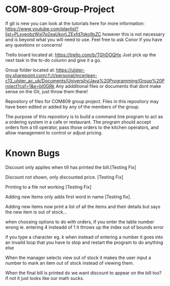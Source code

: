 # COM-809-Group-Project

If git is new you can look at the tutorials here for more information: https://www.youtube.com/playlist?list=PLsyeobzWxl7q2eaUkorLZExfd7qko9sZC however this is not necessary and is beyond what you will need to use. Feel free to ask Conor if you have any questions or concerns!

Trello board located at: https://trello.com/b/TGhDOQHx
Just pick up the next task in the to-do column and give it a go.

Group folder located at: https://ulster-my.sharepoint.com/:f:/r/personal/mcerlean-c13_ulster_ac_uk/Documents/University/Java%20Programming/Group%20Project?csf=1&e=bI0GRk
Any addditional files or documents that dont make sense on the Git, just throw them there!

Repository of files for COM809 group project.
Files in this repository may have been edited or added by any of the members of the group.

The purpose of this repository is to build a command line program to act as a ordering system in a cafe or restaurant.
The program should accept orders fom a till operator, pass those orders to the kitchen operators, and allow management to control or adjust pricing.



# Known Bugs


Discount only applies when till has printed the bill.[Testing Fix]

Discount not shown, only discounted price. [Testing Fix]

Printing to a file not working [Testing Fix]

Adding new Items only adds first word in name [Testing fix].

Adding new items now print a list of all the items and their details but says the new item is out of stock...

when choosing options to do with orders, if you enter the table number wrong ie. entering 4 insteadd of 1 it throws up the index out of bounds error

if you type a character eg. k when instead of entering a number it goes into an invaild loop that you have to stop and restart the program to do anything else

When the manager selects view out of stock it makes the user input a number to mark an item out of stock instead of viewing them.

When the final bill is printed do we want discount to appear on the bill too? if not it just looks like our math sucks.


